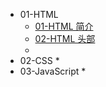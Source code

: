 * 01-HTML
  * [01-HTML 简介](./01-HTML/01-HTML%20简介.md)
  * [02-HTML 头部](./01-HTML/02-HTML%20头部.md)
  * 
* 02-CSS
  * 
* 03-JavaScript
  * 
